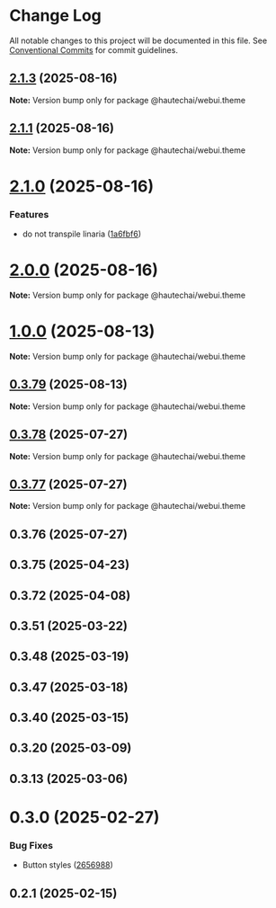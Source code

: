 # Change Log

All notable changes to this project will be documented in this file.
See [Conventional Commits](https://conventionalcommits.org) for commit guidelines.

## [2.1.3](https://github.com/HautechAI/webui/compare/@hautechai/webui.theme@2.1.1...@hautechai/webui.theme@2.1.3) (2025-08-16)

**Note:** Version bump only for package @hautechai/webui.theme

## [2.1.1](https://github.com/HautechAI/webui/compare/@hautechai/webui.theme@2.1.0...@hautechai/webui.theme@2.1.1) (2025-08-16)

**Note:** Version bump only for package @hautechai/webui.theme

# [2.1.0](https://github.com/HautechAI/webui/compare/@hautechai/webui.theme@1.0.0...@hautechai/webui.theme@2.1.0) (2025-08-16)

### Features

- do not transpile linaria ([1a6fbf6](https://github.com/HautechAI/webui/commit/1a6fbf6353a0e5028040006b5045170cf83f1ba0))

# [2.0.0](https://github.com/HautechAI/webui/compare/@hautechai/webui.theme@1.0.0...@hautechai/webui.theme@2.0.0) (2025-08-16)

**Note:** Version bump only for package @hautechai/webui.theme

# [1.0.0](https://github.com/HautechAI/webui/compare/@hautechai/webui.theme@0.3.79...@hautechai/webui.theme@1.0.0) (2025-08-13)

**Note:** Version bump only for package @hautechai/webui.theme

## [0.3.79](https://github.com/HautechAI/webui/compare/@hautechai/webui.theme@0.3.78...@hautechai/webui.theme@0.3.79) (2025-08-13)

**Note:** Version bump only for package @hautechai/webui.theme

## [0.3.78](https://github.com/HautechAI/webui/compare/@hautechai/webui.theme@0.3.77...@hautechai/webui.theme@0.3.78) (2025-07-27)

**Note:** Version bump only for package @hautechai/webui.theme

## [0.3.77](https://github.com/HautechAI/webui/compare/@hautechai/webui.theme@0.3.76...@hautechai/webui.theme@0.3.77) (2025-07-27)

**Note:** Version bump only for package @hautechai/webui.theme

## 0.3.76 (2025-07-27)

## 0.3.75 (2025-04-23)

## 0.3.72 (2025-04-08)

## 0.3.51 (2025-03-22)

## 0.3.48 (2025-03-19)

## 0.3.47 (2025-03-18)

## 0.3.40 (2025-03-15)

## 0.3.20 (2025-03-09)

## 0.3.13 (2025-03-06)

# 0.3.0 (2025-02-27)

### Bug Fixes

- Button styles ([2656988](https://github.com/HautechAI/webui/commit/2656988763cfa46585598d7a8840805249487753))

## 0.2.1 (2025-02-15)
